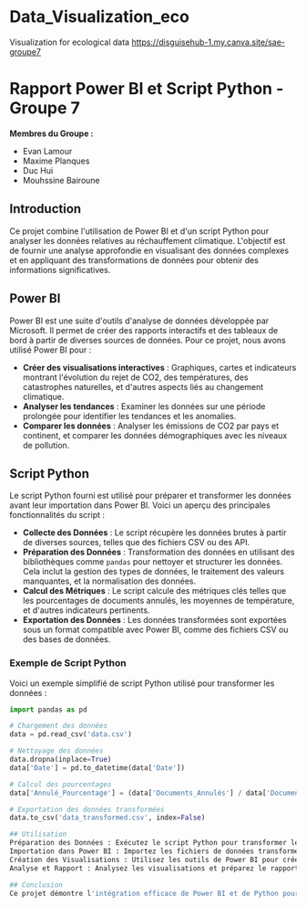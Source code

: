 # Data_Visualization_eco
Visualization for ecological data
https://disguisehub-1.my.canva.site/sae-groupe7
# Rapport Power BI et Script Python - Groupe 7

**Membres du Groupe :**
- Evan Lamour
- Maxime Planques
- Duc Hui
- Mouhssine Bairoune

## Introduction

Ce projet combine l'utilisation de Power BI et d'un script Python pour analyser les données relatives au réchauffement climatique. L'objectif est de fournir une analyse approfondie en visualisant des données complexes et en appliquant des transformations de données pour obtenir des informations significatives.

## Power BI

Power BI est une suite d'outils d'analyse de données développée par Microsoft. Il permet de créer des rapports interactifs et des tableaux de bord à partir de diverses sources de données. Pour ce projet, nous avons utilisé Power BI pour :

- **Créer des visualisations interactives** : Graphiques, cartes et indicateurs montrant l'évolution du rejet de CO2, des températures, des catastrophes naturelles, et d'autres aspects liés au changement climatique.
- **Analyser les tendances** : Examiner les données sur une période prolongée pour identifier les tendances et les anomalies.
- **Comparer les données** : Analyser les émissions de CO2 par pays et continent, et comparer les données démographiques avec les niveaux de pollution.

## Script Python

Le script Python fourni est utilisé pour préparer et transformer les données avant leur importation dans Power BI. Voici un aperçu des principales fonctionnalités du script :

- **Collecte des Données** : Le script récupère les données brutes à partir de diverses sources, telles que des fichiers CSV ou des API.
- **Préparation des Données** : Transformation des données en utilisant des bibliothèques comme `pandas` pour nettoyer et structurer les données. Cela inclut la gestion des types de données, le traitement des valeurs manquantes, et la normalisation des données.
- **Calcul des Métriques** : Le script calcule des métriques clés telles que les pourcentages de documents annulés, les moyennes de température, et d'autres indicateurs pertinents.
- **Exportation des Données** : Les données transformées sont exportées sous un format compatible avec Power BI, comme des fichiers CSV ou des bases de données.

### Exemple de Script Python

Voici un exemple simplifié de script Python utilisé pour transformer les données :

```python
import pandas as pd

# Chargement des données
data = pd.read_csv('data.csv')

# Nettoyage des données
data.dropna(inplace=True)
data['Date'] = pd.to_datetime(data['Date'])

# Calcul des pourcentages
data['Annulé_Pourcentage'] = (data['Documents_Annulés'] / data['Documents_Total']) * 100

# Exportation des données transformées
data.to_csv('data_transformed.csv', index=False)

## Utilisation
Préparation des Données : Exécutez le script Python pour transformer les données brutes.
Importation dans Power BI : Importez les fichiers de données transformées dans Power BI.
Création des Visualisations : Utilisez les outils de Power BI pour créer des graphiques et des tableaux de bord.
Analyse et Rapport : Analysez les visualisations et préparez le rapport final.

## Conclusion
Ce projet démontre l'intégration efficace de Power BI et de Python pour l'analyse des données climatiques. Power BI permet de créer des visualisations interactives et des rapports détaillés, tandis que le script Python facilite la préparation et la transformation des données nécessaires pour une analyse approfondie.


